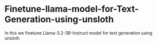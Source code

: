 # Finetune-llama-model-for-Text-Generation-using-unsloth
In this we finetune Llama-3.2-3B-Instruct model for text generation using unsloth
